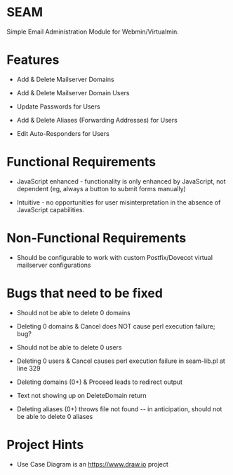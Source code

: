 SEAM
====
Simple Email Administration Module for Webmin/Virtualmin.

Features
========
* Add & Delete Mailserver Domains

* Add & Delete Mailserver Domain Users 

* Update Passwords for Users

* Add & Delete Aliases (Forwarding Addresses) for Users

* Edit Auto-Responders for Users

Functional Requirements
=======================
* JavaScript enhanced - functionality is only enhanced by JavaScript, not 
    dependent (eg, always a button to submit forms manually)
    
* Intuitive - no opportunities for user misinterpretation in the absence of 
    JavaScript capabilities. 

Non-Functional Requirements
===========================
* Should be configurable to work with custom Postfix/Dovecot virtual 
    mailserver configurations 


Bugs that need to be fixed
==========================
* Should not be able to delete 0 domains

* Deleting 0 domains & Cancel does NOT cause perl execution failure; bug? 

* Should not be able to delete 0 users

* Deleting 0 users & Cancel causes perl execution failure 
  in seam-lib.pl at line 329

* Deleting domains (0+) & Proceed leads to redirect output 

* Text not showing up on DeleteDomain return 

* Deleting aliases (0+) throws file not found
    -- in anticipation, should not be able to delete 0 aliases 



Project Hints
=============
* Use Case Diagram is an https://www.draw.io project
   
